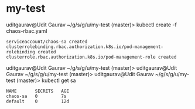 # my-test

uditgaurav@Udit Gaurav ~/g/s/g/u/my-test (master)> kubectl create -f chaos-rbac.yaml 
```
serviceaccount/chaos-sa created
clusterrolebinding.rbac.authorization.k8s.io/pod-management-rolebinding created
clusterrole.rbac.authorization.k8s.io/pod-management-role created
```

uditgaurav@Udit Gaurav ~/g/s/g/u/my-test (master)> 
uditgaurav@Udit Gaurav ~/g/s/g/u/my-test (master)> 
uditgaurav@Udit Gaurav ~/g/s/g/u/my-test (master)> kubectl get sa
```
NAME       SECRETS   AGE
chaos-sa   0         7s
default    0         12d
```
